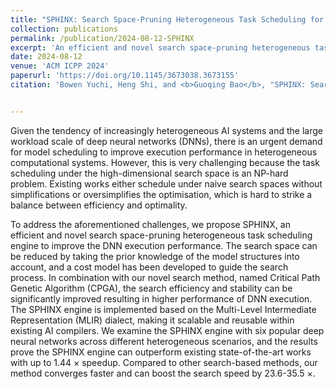 ```yaml
---
title: "SPHINX: Search Space-Pruning Heterogeneous Task Scheduling for Deep Neural Networks"
collection: publications
permalink: /publication/2024-08-12-SPHINX
excerpt: 'An efficient and novel search space-pruning heterogeneous task scheduling engine to improve the DNN execution performance.'
date: 2024-08-12
venue: 'ACM ICPP 2024'
paperurl: 'https://doi.org/10.1145/3673038.3673155'
citation: 'Bowen Yuchi, Heng Shi, and <b>Guoqing Bao</b>, "SPHINX: Search Space-Pruning Heterogeneous Task Scheduling for Deep Neural Networks", In Proceedings of the 53rd International Conference on Parallel Processing. Association for Computing Machinery, New York, NY, USA, 524-533. https://doi.org/10.1145/3673038.3673155'


---
```

Given the tendency of increasingly heterogeneous AI systems and the large workload scale of deep neural networks (DNNs), there is an urgent demand for model scheduling to improve execution performance in heterogeneous computational systems. However, this is very challenging because the task scheduling under the high-dimensional search space is an NP-hard problem. Existing works either schedule under naive search spaces without simplifications or oversimplifies the optimisation, which is hard to strike a balance between efficiency and optimality.

To address the aforementioned challenges, we propose SPHINX, an efficient and novel search space-pruning heterogeneous task scheduling engine to improve the DNN execution performance. The search space can be reduced by taking the prior knowledge of the model structures into account, and a cost model has been developed to guide the search process. In combination with our novel search method, named Critical Path Genetic Algorithm (CPGA), the search efficiency and stability can be significantly improved resulting in higher performance of DNN execution. The SPHINX engine is implemented based on the Multi-Level Intermediate Representation (MLIR) dialect, making it scalable and reusable within existing AI compilers. We examine the SPHINX engine with six popular deep neural networks across different heterogeneous scenarios, and the results prove the SPHINX engine can outperform existing state-of-the-art works with up to 1.44 × speedup. Compared to other search-based methods, our method converges faster and can boost the search speed by 23.6-35.5 ×.
